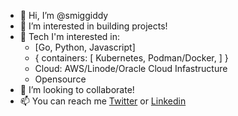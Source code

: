 - 👋 Hi, I’m @smiggiddy
- 👀 I’m interested in building projects!
- 🌱 Tech I'm interested in: 
  - [Go, Python, Javascript] 
  - { containers: [ Kubernetes, Podman/Docker, ] }
  - Cloud: AWS/Linode/Oracle Cloud Infastructure
  - Opensource 
- 💞️ I’m looking to collaborate! 
- 📫 You can reach me [Twitter](https://www.twitter.com/smiggiddy) or [Linkedin](https://www.linkedin.com/in/mikesmith-dev)

<!---
smiggiddy/smiggiddy is a ✨ special ✨ repository because its `README.md` (this file) appears on your GitHub profile.
You can click the Preview link to take a look at your changes.
--->
